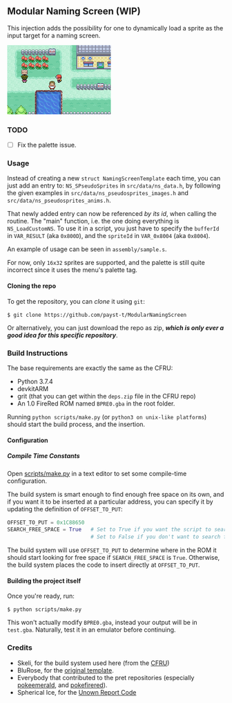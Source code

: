 ## Modular Naming Screen (WIP)
This injection adds the possibility for one to dynamically load a sprite as the input target for a naming screen.

![showcase of the naming screen](showcase.gif)

### TODO
- [ ] Fix the palette issue.

### Usage
Instead of creating a new `struct NamingScreenTemplate` each time, you can just add an entry to: `NS_SPseudoSprites` in `src/data/ns_data.h`, by following the given examples in `src/data/ns_pseudosprites_images.h` and `src/data/ns_pseudosprites_anims.h`.

That newly added entry can now be referenced *by its id*, when calling the routine.
The "main" function, i.e. the one doing everything is `NS_LoadCustomNS`. To use it in a script, you just have to specify the `bufferId` in `VAR_RESULT` (aka `0x800D`), and the `spriteId` in `VAR_0x8004` (aka `0x8004`).

An example of usage can be seen in `assembly/sample.s`.

For now, only `16x32` sprites are supported, and the palette is still quite incorrect since it uses the menu's palette tag.

#### Cloning the repo
To get the repository, you can *clone* it using `git`:
```shell
$ git clone https://github.com/payst-t/ModularNamingScreen
```
Or alternatively, you can just download the repo as zip, ***which is only ever a good idea for this specific repository***.

### Build Instructions
The base requirements are exactly the same as the CFRU:
* Python 3.7.4
* devkitARM
* grit (that you can get within the `deps.zip` file in the CFRU repo)
* An 1.0 FireRed ROM named `BPRE0.gba` in the root folder.

Running `python scripts/make.py` (or `python3 on unix-like platforms`) should start the build process, and the insertion.

#### Configuration
##### Compile Time Constants

Open [scripts/make.py](scripts/make.py#L12) in a text editor to set some compile-time configuration.

The build system is smart enough to find enough free space on its own, and if you want it to be inserted at a particular address, you can specify it by updating the definition of `OFFSET_TO_PUT`:

```python
OFFSET_TO_PUT = 0x1C88650
SEARCH_FREE_SPACE = True   # Set to True if you want the script to search for free space
                           # Set to False if you don't want to search for free space as you for example update the engine
```

The build system will use `OFFSET_TO_PUT` to determine where in the ROM it should start looking for free space if `SEARCH_FREE_SPACE` is `True`.  Otherwise, the build system places the code to insert directly at `OFFSET_TO_PUT`.

#### Building the project itself
Once you're ready, run:

```shell
$ python scripts/make.py
```
This won't actually modify `BPRE0.gba`, instead your output will be in `test.gba`. Naturally, test it in an emulator before continuing.

### Credits
- Skeli, for the build system used here (from the [CFRU](https://github.com/Skeli789/Complete-Fire-Red-Upgrade))
- BluRose, for the [original template](https://github.com/BluRosie/firegold-code/tree/firegold).
- Everybody that contributed to the pret repositories (especially [pokeemerald](https://github.com/pret/pokeemerald), and [pokefirered](https://github.com/pret/pokefirered)).
- Spherical Ice, for the [Unown Report Code](https://github.com/sphericalice/bpre-unown-report)
